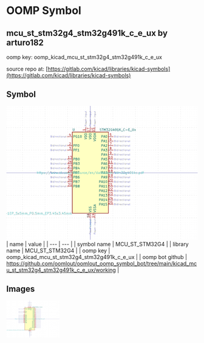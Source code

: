 # OOMP Symbol  
## mcu_st_stm32g4_stm32g491k_c_e_ux  by arturo182  
  
oomp key: oomp_kicad_mcu_st_stm32g4_stm32g491k_c_e_ux  
  
source repo at: [https://gitlab.com/kicad/libraries/kicad-symbols](https://gitlab.com/kicad/libraries/kicad-symbols)  
## Symbol  
  
[![working.png](working_600.png)](working.png)  
| name | value | 
| --- | --- | 
| symbol name | MCU_ST_STM32G4 | 
| library name | MCU_ST_STM32G4 | 
| oomp key | oomp_kicad_mcu_st_stm32g4_stm32g491k_c_e_ux | 
| oomp bot github | https://github.com/oomlout/oomlout_oomp_symbol_bot/tree/main/kicad_mcu_st_stm32g4_stm32g491k_c_e_ux/working | 
## Images  
  
[![working.png](working_140.png)](working.png)  
